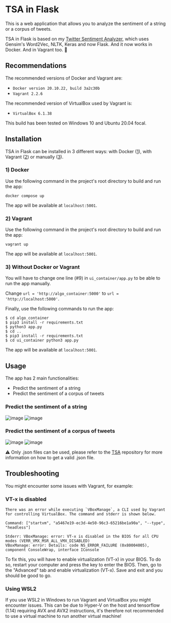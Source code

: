 # TSA in Flask
This is a web application that allows you to analyze the sentiment of a string or a corpus of tweets. 

TSA in Flask is based on my [Twitter Sentiment Analyzer](https://github.com/Alhern/TSA), which uses Gensim's Word2Vec, NLTK, Keras and now Flask. And it now works in Docker. And in Vagrant too. 🐳

## Recommendations
The recommended versions of Docker and Vagrant are:
* ```Docker version 20.10.22, build 3a2c30b```
* ```Vagrant 2.2.6```

The recommended version of VirtualBox used by Vagrant is:
* ```VirtualBox 6.1.38```

This build has been tested on Windows 10 and Ubuntu 20.04 focal.


## Installation
TSA in Flask can be installed in 3 different ways: with Docker ([1](#1-docker)), with Vagrant ([2](#2-vagrant)) or manually ([3](#3-without-docker-or-vagrant)).
### 1) Docker
Use the following command in the project's root directory to build and run the app:

``` docker compose up ```

The app will be available at ```localhost:5001```.

### 2) Vagrant
Use the following command in the project's root directory to build and run the app:

``` vagrant up ```

The app will be available at ```localhost:5001```.

### 3) Without Docker or Vagrant
You will have to change one line (#9) in ```ui_container/app.py``` to be able to run the app manually.

Change ```url = 'http://algo_container:5000'``` to ```url = 'http://localhost:5000'```.

Finally, use the following commands to run the app:

``` 
$ cd algo_container
$ pip3 install -r requirements.txt
$ python3 app.py
$ cd ..
$ pip3 install -r requirements.txt
$ cd ui_container python3 app.py 
```

The app will be available at ```localhost:5001```.

## Usage
The app has 2 main functionalities:
* Predict the sentiment of a string
* Predict the sentiment of a corpus of tweets

### Predict the sentiment of a string
![image](https://res.cloudinary.com/takeout/image/upload/v1673612961/tsa1_dns3jh.png)
![image](https://res.cloudinary.com/takeout/image/upload/v1673613527/res1_eeepks.png)

### Predict the sentiment of a corpus of tweets
![image](https://res.cloudinary.com/takeout/image/upload/v1673613119/tsa2_qkrqya.png)
![image](https://res.cloudinary.com/takeout/image/upload/v1673613525/res2_bgkfus.png)

⚠️ Only .json files can be used, please refer to the [TSA](https://github.com/Alhern/TSA) repository for more information on how to get a valid .json file.

## Troubleshooting
You might encounter some issues with Vagrant, for example:
### VT-x is disabled
```
There was an error while executing `VBoxManage`, a CLI used by Vagrant
for controlling VirtualBox. The command and stderr is shown below.

Command: ["startvm", "a5467e19-ec3d-4e50-96c3-65216be1a90a", "--type", "headless"]

Stderr: VBoxManage: error: VT-x is disabled in the BIOS for all CPU modes (VERR_VMX_MSR_ALL_VMX_DISABLED)
VBoxManage: error: Details: code NS_ERROR_FAILURE (0x80004005), component ConsoleWrap, interface IConsole
```

To fix this, you will have to enable virtualization (VT-x) in your BIOS.
To do so, restart your computer and press the key to enter the BIOS. 
Then, go to the "Advanced" tab and enable virtualization (VT-x). Save and exit and you should be good to go.

### Using WSL2
If you use WSL2 in Windows to run Vagrant and VirtualBox you might encounter issues. This can be due to Hyper-V on the host and tensorflow (1.14) requiring AVX and AVX2 instructions, it's therefore not recommended to use a virtual machine to run another virtual machine!
